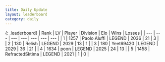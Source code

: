 ```yaml
---
title: Daily Update
layout: leaderboard
category: daily
---
```


{: .leaderboard}
| Rank | LV | Player | Division | Elo | Wins | Losses |
| --- | --- | --- | --- | --- | --- | --- |
| <span data-change="1">1</span> | 1257 | <span title="ID: 512212">Paolo Aluffi</span> | LEGEND | <span data-change="7">2036</span> | <span data-change="1">21</span> | <span data-change="0">3</span> |
| <span data-change="-1">2</span> | 130 | <span title="ID: 758005">Relish</span> | LEGEND | <span data-change="0">2029</span> | <span data-change="0">13</span> | <span data-change="0">1</span> |
| <span data-change="16">3</span> | 180 | <span title="ID: 687763">Yeet69420</span> | LEGEND | <span data-change="59">2029</span> | <span data-change="13">36</span> | <span data-change="4">21</span> |
| <span data-change="1">4</span> | 1634 | <span title="ID: 540690">poon</span> | LEGEND | <span data-change="4">2025</span> | <span data-change="3">24</span> | <span data-change="1">13</span> |
| <span data-change="-2">5</span> | 1458 | <span title="ID: 402846">RefractedSktima</span> | LEGEND | <span data-change="0">2021</span> | <span data-change="0">1</span> | <span data-change="0">0</span> |